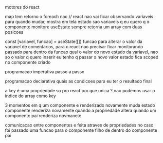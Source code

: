 motores do react 

map tem retorno o foreach nao
//
react nao vai ficar observando variaveis para quando mudar, mostra em tela
estado sao variaveis q eu quero q o componente monitore
useEstate sempre retorna um array com duas posicoes 

const [variavel, funcao] = useState([])
funcao para alterar o valor da variavel de comentarios, para o react nao precisar ficar monitorando
passado para dentro da funcao qual o valor do novo estado da variavel, nao so o valor q quero inserir eu tenho q passar o novo valor
estado fica scoped no componente criado

programacao imperativa
passo a passo

programacao declarativa
quais as condicoes para eu ter o resultado final

a key é uma propriedade so pro react
por que unica ? 
nao podemos usar o indice do array como key

3 momentos em q um componente e renderizado novamente
muda estado componente renderiza novamente
quando a propriedade altera
quando um componente pai renderiza novmanete

comunicacao entre componentes e feita atraves de propriedades
no caso foi passado uma funcao para o componente filho de dentro do componente pai
